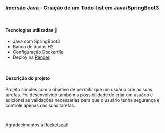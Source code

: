 <h3>Imersão Java - Criação de um Todo-list em Java/SpringBoot3</h3>
</br>
<h4>Tecnologias utilizadas 🚀</h4>
<ul>
  <li>Java com SpringBoot3</li>
  <li>Banco de dados H2</li>
  <li>Configuração Dockerfile</li>
  <li>Deploy na <a href="https://render.com">Render</a> </li>
</ul>

</br>
<h4>Descrição do projeto</h4>
<p>Projeto simples com o objetivo de permitir que um usuário crie as suas tarefas. Foi desenvolvido também a 
  possibilidade de criar um usuário e adicionei as validações necessárias para que o usuário tenha segurança e controle apenas das suas tarefas.</p>


</br>
<p>Agradecimentos a <a href="https://app.rocketseat.com.br/dashboard">Rocketseat</a>!<p>
